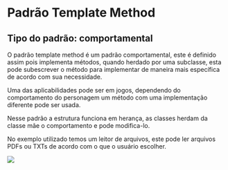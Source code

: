 <h1>Padrão Template Method</h1>
<h2>Tipo do padrão: comportamental</h2>
<p>O padrão template method é um padrão comportamental, este é definido assim pois implementa métodos, quando herdado por uma subclasse, esta pode subescrever o método para implementar de maneira mais específica de acordo com sua necessidade.</p>
<p>Uma das aplicabilidades pode ser em jogos, dependendo do comportamento do personagem um método com uma implementação diferente pode ser usada.</p>
<p>Nesse padrão a estrutura funciona em herança, as classes herdam da classe mãe o comportamento e pode modifica-lo.</p>
<p>No exemplo utilizado temos um leitor de arquivos, este pode ler arquivos PDFs ou TXTs de acordo com o que o usuário escolher.</p>
<img src="https://res.cloudinary.com/practicaldev/image/fetch/s--3s7qVLbI--/c_imagga_scale,f_auto,fl_progressive,h_420,q_auto,w_1000/https://cdn-images-1.medium.com/max/1000/0%2ARvG9O6e6WiEBwZSC.png"/>
